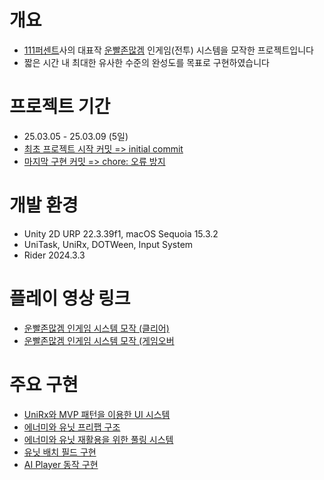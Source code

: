 # 개요
- [111퍼센트](https://www.111percent.net/)사의 대표작 [운빨존많겜](https://namu.wiki/w/%EC%9A%B4%EB%B9%A8%EC%A1%B4%EB%A7%8E%EA%B2%9C) 인게임(전투) 시스템을 모작한 프로젝트입니다
- 짧은 시간 내 최대한 유사한 수준의 완성도를 목표로 구현하였습니다


# 프로젝트 기간
- 25.03.05 - 25.03.09 (5일)
- [최초 프로젝트 시작 커밋 => initial commit](https://github.com/weweweme/lucky_defense_clone_project/commit/dca7ce7f0e303abd0a3ccbbf62274e0acef87ec6)
- [마지막 구현 커밋 => chore: 오류 방지](https://github.com/weweweme/lucky_defense_clone_project/commit/1b879c5a8cf6974f893cc41ddff8c677a2a467c2)


# 개발 환경
- Unity 2D URP 22.3.39f1, macOS Sequoia 15.3.2
- UniTask, UniRx, DOTWeen, Input System
- Rider 2024.3.3


# 플레이 영상 링크
- [운빨존많겜 인게임 시스템 모작 (클리어)](https://youtu.be/5-9P88vKSoI)
- [운빨존많겜 인게임 시스템 모작 (게임오버](https://youtube.com/shorts/AphtjLnGvn8?feature=share)


# 주요 구현
- [UniRx와 MVP 패턴을 이용한 UI 시스템](https://argentdarae.tistory.com/37)
- [에너미와 유닛 프리팹 구조](https://argentdarae.tistory.com/38)
- [에너미와 유닛 재활용을 위한 풀링 시스템](https://argentdarae.tistory.com/39)
- [유닛 배치 필드 구현](https://argentdarae.tistory.com/40)
- [AI Player 동작 구현](https://argentdarae.tistory.com/41)